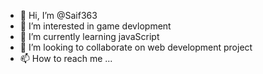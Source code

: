 - 👋 Hi, I’m @Saif363
- 👀 I’m interested in game devlopment
- 🌱 I’m currently learning javaScript
- 💞️ I’m looking to collaborate on web development project
- 📫 How to reach me ...

<!---
Saif363/Saif363 is a ✨ special ✨ repository because its `README.md` (this file) appears on your GitHub profile.
You can click the Preview link to take a look at your changes.
--->
